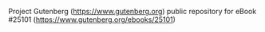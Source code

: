 Project Gutenberg (https://www.gutenberg.org) public repository for eBook #25101 (https://www.gutenberg.org/ebooks/25101)
